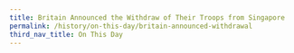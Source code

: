 ```yaml
---
title: Britain Announced the Withdraw of Their Troops from Singapore
permalink: /history/on-this-day/britain-announced-withdrawal
third_nav_title: On This Day
---
```


